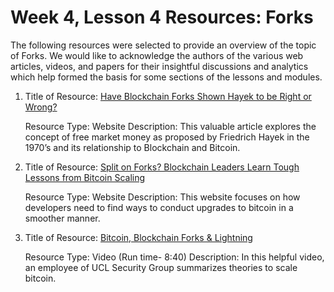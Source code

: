 # Week 4, Lesson 4 Resources: Forks

The following resources were selected to provide an overview of the topic of Forks. We would like to acknowledge the authors of the various web articles, videos, and papers for their insightful discussions and analytics which help formed the basis for some sections of the lessons and modules.

1. Title of Resource: [Have Blockchain Forks Shown Hayek to be Right or Wrong?](http://www.trustnodes.com/2017/12/02/blockchain-forks-shown-hayek-right-wrong)

    Resource Type: Website
    Description: This valuable article explores the concept of free market money as proposed by Friedrich Hayek in the 1970’s and its relationship to Blockchain and Bitcoin.

2. Title of Resource: [Split on Forks? Blockchain Leaders Learn Tough Lessons from Bitcoin Scaling](https://www.coindesk.com/split-forks-blockchain-leaders-learn-tough-lessons-bitcoin-scaling/)

    Resource Type: Website
    Description: This website focuses on how developers need to find ways to conduct upgrades to bitcoin in a smoother manner.

3. Title of Resource: [Bitcoin, Blockchain Forks & Lightning](https://www.youtube.com/watch?v=8uF7RVF2osk)

    Resource Type: Video (Run time- 8:40)
    Description: In this helpful video, an employee of UCL Security Group summarizes theories to scale bitcoin.